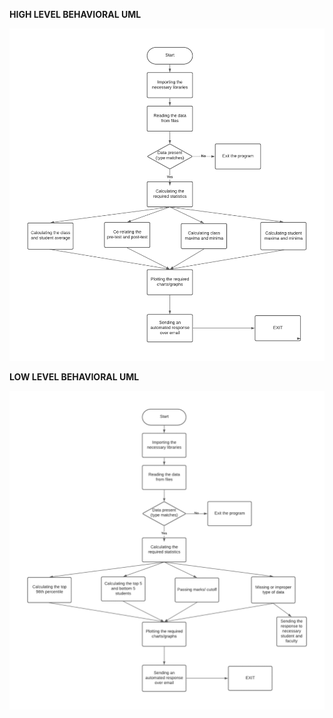 ﻿**HIGH LEVEL BEHAVIORAL UML**

![](Aspose.Words.da7acab0-b123-4da6-a732-b9b116d6f1c7.001.png)

**LOW LEVEL BEHAVIORAL UML**

![](img_002.png)
